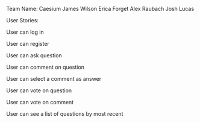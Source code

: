 Team Name: Caesium
James Wilson Erica Forget Alex Raubach Josh Lucas


User Stories:

User can log in

User can register

User can ask question

User can comment on question

User can select a comment as answer

User can vote on question

User can vote on comment

User can see a list of questions by most recent

